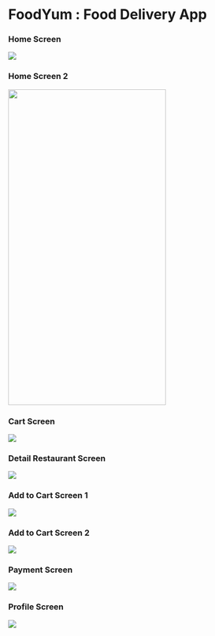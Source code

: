 # FoodYum : Food Delivery App

### Home Screen
![](/public/image/Home.jpg)

### Home Screen 2
<img src='/public/image/Home.jpg' width='320' height='640'>

### Cart Screen
![](/public/image/Cart.jpg)

### Detail Restaurant Screen
![](/public/image/DetailRestaurant.jpg)

### Add to Cart Screen 1
![](/public/image/AddToCart1.jpg)

### Add to Cart Screen 2
![](/public/image/AddToCart2.jpg)

### Payment Screen
![](/public/image/Payment.jpg)

### Profile Screen
![](/public/image/Profile.jpg)

